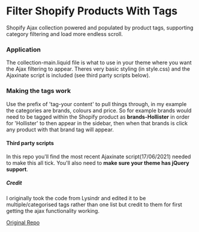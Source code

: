 # Filter Shopify Products With Tags
Shopify Ajax collection powered and populated by product tags, supporting category filtering and load more endless scroll.

### Application ###
The collection-main.liquid file is what to use in your theme where you want the Ajax filtering to appear. Theres very basic styling (in style.css) and the Ajaxinate script is included (see third party scripts below).

### Making the tags work ###
Use the prefix of 'tag-your content' to pull things through, in my example the categories are brands, colours and price. So for example brands would need to be tagged within the Shopify product as **brands-Hollister** in order for 'Hollister' to then appear in the sidebar, then when that brands is click any product with that brand tag will appear.

#### Third party scripts ####
In this repo you'll find the most recent Ajaxinate script(17/06/2021) needed to make this all tick. You'll also need to **make sure your theme has jQuery support**.

##### Credit #####
I originally took the code from Lysindr and edited it to be multiple/categorised tags rather than one list but credit to them for first getting the ajax functionality working.

[Original Repo](https://gist.github.com/Lysindr/87ea06eb017a2bc58e2f9ed057b27d0f)
